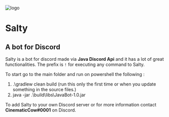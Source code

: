 ![logo](https://i.ibb.co/RhQ4wyz/Salty-The-GEN-Bot-for-discord-banner.png)

# Salty
## A bot for Discord
Salty is a bot for discord made via **Java Discord Api** and it has a lot of great functionalities. The prefix is `!` for executing any command to Salty.

To start go to the main folder and run on powershell the following : 
1. .\gradlew clean build (run this only the first time or when you update something in the source files.)
2. java -jar .\build\libs\JavaBot-1.0.jar

To add Salty to your own Discord server or for more information contact **CinematicCow#0001** on Discord.
